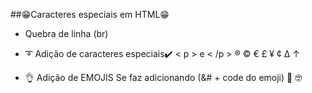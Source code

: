 ##😁Caracteres especiais em HTML😁

- Quebra de linha (br)

- ➰ Adição de caracteres especiais✔️
&lt; p &gt; e &lt; /p &gt;
&reg;
&copy;
&euro;
&pound;
&yen;
&cent;
&Delta;
&uarr;

- 👌 Adição de EMOJIS
Se faz adicionando (&# + code do emoji)
&#x1F596;
&#x1F913;
